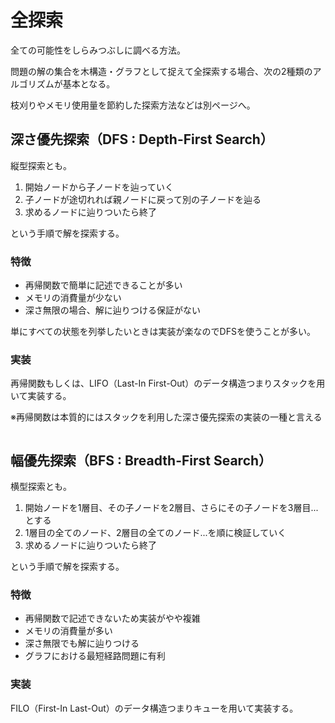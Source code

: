 # 全探索

全ての可能性をしらみつぶしに調べる方法。

問題の解の集合を木構造・グラフとして捉えて全探索する場合、次の2種類のアルゴリズムが基本となる。

枝刈りやメモリ使用量を節約した探索方法などは別ページへ。

## 深さ優先探索（DFS : Depth-First Search）

縦型探索とも。

1. 開始ノードから子ノードを辿っていく
1. 子ノードが途切れれば親ノードに戻って別の子ノードを辿る
1. 求めるノードに辿りついたら終了

という手順で解を探索する。

### 特徴

* 再帰関数で簡単に記述できることが多い
* メモリの消費量が少ない
* 深さ無限の場合、解に辿りつける保証がない

単にすべての状態を列挙したいときは実装が楽なのでDFSを使うことが多い。

### 実装

再帰関数もしくは、LIFO（Last-In First-Out）のデータ構造つまりスタックを用いて実装する。

※再帰関数は本質的にはスタックを利用した深さ優先探索の実装の一種と言える

```cpp

```

## 幅優先探索（BFS : Breadth-First Search）

横型探索とも。

1. 開始ノードを1層目、その子ノードを2層目、さらにその子ノードを3層目...とする
1. 1層目の全てのノード、2層目の全てのノード...を順に検証していく
1. 求めるノードに辿りついたら終了

という手順で解を探索する。

### 特徴

* 再帰関数で記述できないため実装がやや複雑
* メモリの消費量が多い
* 深さ無限でも解に辿りつける
* グラフにおける最短経路問題に有利

### 実装

FILO（First-In Last-Out）のデータ構造つまりキューを用いて実装する。

```cpp
```
